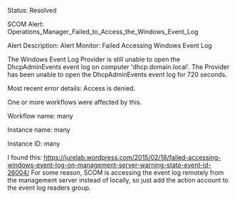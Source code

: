 Status: Resolved

SCOM Alert: Operations_Manager_Failed_to_Access_the_Windows_Event_Log


Alert Description:
   Alert Monitor:    Failed Accessing Windows Event Log 

  The Windows Event Log Provider is still unable to open the DhcpAdminEvents event log on computer 'dhcp.domain.local'.
  The Provider has been unable to open the DhcpAdminEvents event log for 720 seconds.
  
  Most recent error details: Access is denied.
  
  One or more workflows were affected by this. 
    
  Workflow name: many
  
  Instance name: many
  
  Instance ID: many
 
I found this:
https://jurelab.wordpress.com/2015/02/18/failed-accessing-windows-event-log-on-management-server-warning-state-event-id-26004/
For some reason, SCOM is accessing the event log remotely from the management server instead of locally, so just add the action account to the event log readers group.
